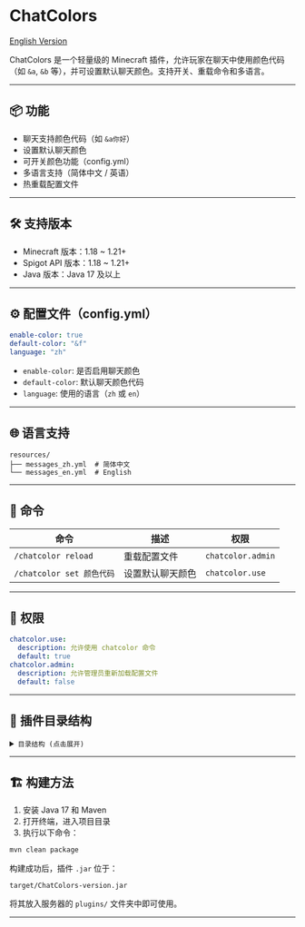 # ChatColors
[English Version](./README.md)

ChatColors 是一个轻量级的 Minecraft 插件，允许玩家在聊天中使用颜色代码（如 `&a`, `&b` 等），并可设置默认聊天颜色。支持开关、重载命令和多语言。

---

## 📦 功能

- 聊天支持颜色代码（如 `&a你好`）
- 设置默认聊天颜色
- 可开关颜色功能（config.yml）
- 多语言支持（简体中文 / 英语）
- 热重载配置文件

---

## 🛠 支持版本

- Minecraft 版本：1.18 ~ 1.21+ 
- Spigot API 版本：1.18 ~ 1.21+  
- Java 版本：Java 17 及以上  

---

## ⚙️ 配置文件（config.yml）

```yaml
enable-color: true
default-color: "&f"
language: "zh"
```

- `enable-color`: 是否启用聊天颜色
- `default-color`: 默认聊天颜色代码
- `language`: 使用的语言（`zh` 或 `en`）

---

## 🌐 语言支持

```
resources/
├── messages_zh.yml  # 简体中文
└── messages_en.yml  # English
```

---

## 🧪 命令

| 命令                 | 描述              | 权限            |
|----------------------|-------------------|-----------------|
| `/chatcolor reload`  | 重载配置文件      | `chatcolor.admin` |
| `/chatcolor set 颜色代码`| 设置默认聊天颜色  | `chatcolor.use` |

---

## 🔐 权限

```yaml
chatcolor.use:
  description: 允许使用 chatcolor 命令
  default: true
chatcolor.admin:
  description: 允许管理员重新加载配置文件
  default: false
```

---

## 📁 插件目录结构

<details>
<summary><code>目录结构 (点击展开)</code></summary>

```
ChatColor/
├── LICENSE
├── README.md
├── README_zh.md
├── pom.xml
└── src/
    └── main/
        ├── java/
        │   └── com/
        │       └── zFlqw/
        │           └── chatcolors/
        │               ├── ChatColors.java
        │               └── Messages.java
        └── resources/
            ├── plugin.yml
            ├── config.yml
            ├── messages_en.yml
            └── messages_zh.yml
```

</details>

---

## 🏗️ 构建方法

1. 安装 Java 17 和 Maven
2. 打开终端，进入项目目录
3. 执行以下命令：

```bash
mvn clean package
```

构建成功后，插件 `.jar` 位于：

```
target/ChatColors-version.jar
```

将其放入服务器的 `plugins/` 文件夹中即可使用。

---
